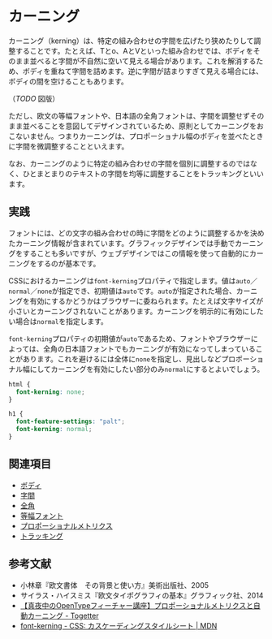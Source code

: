 # カーニング

カーニング（kerning）は、特定の組み合わせの字間を広げたり狭めたりして調整することです。たとえば、Tとo、AとVといった組み合わせでは、ボディをそのまま並べると字間が不自然に空いて見える場合があります。これを解消するため、ボディを重ねて字間を詰めます。逆に字間が詰まりすぎて見える場合には、ボディの間を空けることもあります。

（*TODO* 図版）

ただし、欧文の等幅フォントや、日本語の全角フォントは、字間を調整せずそのまま並べることを意図してデザインされているため、原則としてカーニングをおこないません。つまりカーニングは、プロポーショナル幅のボディを並べたときに字間を微調整することといえます。

なお、カーニングのように特定の組み合わせの字間を個別に調整するのではなく、ひとまとまりのテキストの字間を均等に調整することをトラッキングといいます。

## 実践

フォントには、どの文字の組み合わせの時に字間をどのように調整するかを決めたカーニング情報が含まれています。グラフィックデザインでは手動でカーニングをすることも多いですが、ウェブデザインではこの情報を使って自動的にカーニングをするのが基本です。

CSSにおけるカーニングは`font-kerning`プロパティで指定します。値は`auto`／`normal`／`none`が指定でき、初期値は`auto`です。`auto`が指定された場合、カーニングを有効にするかどうかはブラウザーに委ねられます。たとえば文字サイズが小さいとカーニングされないことがあります。カーニングを明示的に有効にしたい場合は`normal`を指定します。

`font-kerning`プロパティの初期値が`auto`であるため、フォントやブラウザーによっては、全角の日本語フォントでもカーニングが有効になってしまっていることがあります。これを避けるには全体に`none`を指定し、見出しなどプロポーショナル幅にしてカーニングを有効にしたい部分のみ`normal`にするとよいでしょう。

```css
html {
  font-kerning: none;
}

h1 {
  font-feature-settings: "palt";
  font-kerning: normal;
}
```

## 関連項目

- [ボディ](./body.md)
- [字間](./letter-space.md)
- [全角](./fullwidth.md)
- [等幅フォント](./monospaced-font.md)
- [プロポーショナルメトリクス](./proportional-metrics.md)
- [トラッキング](./tracking.md)

## 参考文献

- 小林章『欧文書体　その背景と使い方』美術出版社、2005
- サイラス・ハイスミス『欧文タイポグラフィの基本』グラフィック社、2014
- [【真夜中のOpenTypeフィーチャー講座】プロポーショナルメトリクスと自動カーニング - Togetter](https://togetter.com/li/1083953)
- [font-kerning - CSS: カスケーディングスタイルシート | MDN](https://developer.mozilla.org/ja/docs/Web/CSS/font-kerning)
